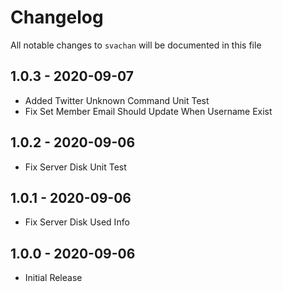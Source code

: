 # Changelog

All notable changes to `svachan` will be documented in this file

## 1.0.3 - 2020-09-07

- Added Twitter Unknown Command Unit Test
- Fix Set Member Email Should Update When Username Exist

## 1.0.2 - 2020-09-06

- Fix Server Disk Unit Test

## 1.0.1 - 2020-09-06

- Fix Server Disk Used Info

## 1.0.0 - 2020-09-06

- Initial Release